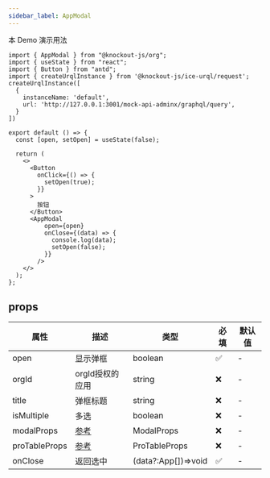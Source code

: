 ```yaml
---
sidebar_label: AppModal
---
```


本 Demo 演示用法

```tsx preview
import { AppModal } from "@knockout-js/org";
import { useState } from "react";
import { Button } from "antd";
import { createUrqlInstance } from '@knockout-js/ice-urql/request';
createUrqlInstance([
  {
    instanceName: 'default',
    url: 'http://127.0.0.1:3001/mock-api-adminx/graphql/query',
  }
])

export default () => {
  const [open, setOpen] = useState(false);

  return (
    <>
      <Button
        onClick={() => {
          setOpen(true);
        }}
      >
        按钮
      </Button>
      <AppModal
          open={open}
          onClose={(data) => {
            console.log(data);
            setOpen(false);
          }}
        />
    </>
  );
};
```

## props

| 属性          | 描述                                                          | 类型                | 必填 | 默认值 |
| ------------- | ------------------------------------------------------------- | ------------------- | ---- | ------ |
| open          | 显示弹框                                                      | boolean             | ✅   | -      |
| orgId         | orgId授权的应用                                               | string              | ❌   | -      |
| title         | 弹框标题                                                      | string              | ❌   | -      |
| isMultiple    | 多选                                                          | boolean             | ❌   | -      |
| modalProps    | [参考](https://ant.design/components/modal-cn#api)            | ModalProps          | ❌   | -      |
| proTableProps | [参考](https://procomponents.ant.design/components/table#api) | ProTableProps       | ❌   | -      |
| onClose       | 返回选中                                                      | (data?:App[])=>void | ✅   | -      |
